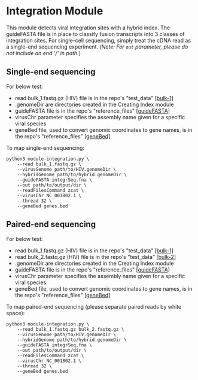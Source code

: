 # Integration Module
This module detects viral integration sites with a hybrid index. The guideFASTA file is in place to classify fusion transcripts into 3 classes of integration sites. For single-cell sequencing, simply treat the cDNA read as a single-end sequencing experiment. (*Note: For `out` parameter, please do not include an end '/' in path.*) 

## Single-end sequencing
For below test:
- read bulk_1.fastq.gz (HIV) file is in the repo's "test_data" [[bulk-1]](https://github.com/aicb-ZhangLabs/Venus/raw/main/test_data/bulk_1.fastq.gz)
- .genomeDir are directories created in the Creating Index module
- guideFASTA file is in the repo's "reference_files" [[guideFASTA]](../../reference_files/integrSeq.fna)
- virusChr parameter specifies the assembly name given for a specific viral species
- geneBed file, used to convert genomic coordinates to gene names, is in the repo's "reference_files" [[geneBed]](../../reference_files/genes.bed)

To map single-end sequencing:
```
python3 module-integration.py \
    --read bulk_1.fastq.gz \
    --virusGenome path/to/HIV.genomeDir \
    --hybridGenome path/to/hybrid.genomeDir \
    --guideFASTA integrSeq.fna \
    --out path/to/output/dir \
    --readFilesCommand zcat \
    --virusChr NC_001802.1 \
    --thread 32 \
    --geneBed genes.bed
```

## Paired-end sequencing
For below test:
- read bulk_1.fastq.gz (HIV) file is in the repo's "test_data" [[bulk-1]](https://github.com/aicb-ZhangLabs/Venus/raw/main/test_data/bulk_1.fastq.gz)
- read bulk_2.fastq.gz (HIV) file is in the repo's "test_data" [[bulk-2]](https://github.com/aicb-ZhangLabs/Venus/raw/main/test_data/bulk_2.fastq.gz)
- .genomeDir are directories created in the Creating Index module
- guideFASTA file is in the repo's "reference_files" [[guideFASTA]](../../reference_files/integrSeq.fna)
- virusChr parameter specifies the assembly name given for a specific viral species
- geneBed file, used to convert genomic coordinates to gene names, is in the repo's "reference_files" [[geneBed]](../../reference_files/genes.bed)

To map paired-end sequencing (please separate paired reads by white space):
```
python3 module-integration.py \
    --read bulk_1.fastq.gz bulk_2.fastq.gz \
    --virusGenome path/to/HIV.genomeDir \
    --hybridGenome path/to/hybrid.genomeDir \
    --guideFASTA integrSeq.fna \
    --out path/to/output/dir \
    --readFilesCommand zcat \
    --virusChr NC_001802.1 \
    --thread 32 \
    --geneBed genes.bed
```
